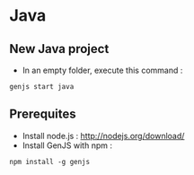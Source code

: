 # Java

## New Java project

* In an empty folder, execute this command :
```
genjs start java
```

## Prerequites

* Install node.js : http://nodejs.org/download/
* Install GenJS with npm :
```
npm install -g genjs
```
